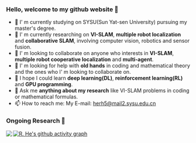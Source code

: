 ### Hello, welcome to my github website  👋

- 🏫 I' m currently studying on SYSU(Sun Yat-sen University) pursuing my master's degree.
- 🌱 I' m currently researching on **VI-SLAM**, **multiple robot localization** and **collaborative SLAM**, involving computer vision, robotics and sensor fusion.
- 👯 I' m looking to collaborate on anyone who interests in **VI-SLAM**, **multiple robot cooperative localization** and **multi-agent**.
- 🤝 I' m looking for help with **old hands** in coding and mathematical theory and the ones who I' m looking to collaborate on.
- 🤔 I hope I could learn **deep learning(DL)**, **reinforcement learning(RL)** and **GPU programming**.
- 💬 Ask me **anything about my research** like VI-SLAM problems in coding or mathematical formulas.
- 📫 How to reach me: My E-mail: <a href="mailto:herh5@mail2.sysu.edu.cn"> herh5@mail2.sysu.edu.cn </a>

### Ongoing Research 🏃
<a href="https://github.com/RonghaiHe/Kimera-Multi">
  <img align="left" src="https://github-readme-stats.vercel.app/api/pin/?username=RonghaiHe&repo=Kimera-Multi&show_owner=true&theme=dracula" />
</a>

<!--### About my Github status
<div align="left"><table>

<tr><td align="center" width="65%">
    
[![Ronghai He's github stats](https://github-readme-stats.vercel.app/api?username=RonghaiHe&count_private=true&show_icons=true&include_all_commits=true&theme=github_dark_dimmed)](https://github.com/RonghaiHe/github-readme-stats)

</td><td align="center" width="35%">

[![Top Langs](https://github-readme-stats.vercel.app/api/top-langs/?username=RonghaiHe&layout=compact&langs_count=6&theme=github_dark_dimmed)](https://github.com/RonghaiHe/github-readme-stats)
</td></tr>
</table></div>-->

[![R. He's github activity graph](https://github-readme-activity-graph.vercel.app/graph?username=RonghaiHe&theme=dracula)](https://github.com/ashutosh00710/github-readme-activity-graph)
